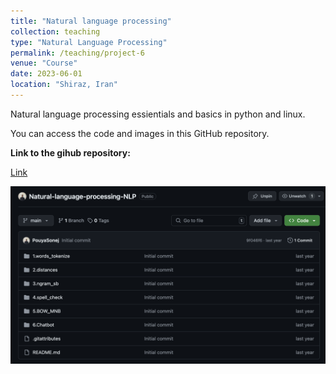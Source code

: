 ```yaml
---
title: "Natural language processing"
collection: teaching
type: "Natural Language Processing"
permalink: /teaching/project-6
venue: "Course"
date: 2023-06-01
location: "Shiraz, Iran"
---
```


Natural language processing essientials and basics in python and linux.

You can access the code and images in this GitHub repository.

**Link to the gihub repository:**

[Link](https://github.com/PouyaSonej/Natural-language-processing-NLP.git)

![image](/images/Project6.png)
